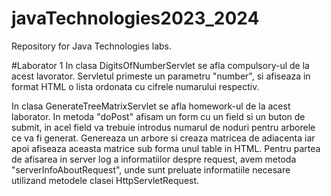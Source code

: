 # javaTechnologies2023_2024
Repository for Java Technologies labs.

#Laborator 1
In clasa DigitsOfNumberServlet se afla compulsory-ul de la acest lavorator. Servletul primeste un parametru "number", si afiseaza in format HTML o lista ordonata cu cifrele numarului respectiv.

In clasa GenerateTreeMatrixServlet se afla homework-ul de la acest laborator. In metoda "doPost" afisam un form cu un field si un buton de submit, in acel field va trebuie introdus numarul de noduri pentru arborele ce va fi generat. Genereaza un arbore si creaza matricea de adiacenta iar apoi afiseaza aceasta matrice sub forma unul table in HTML. Pentru partea de afisarea in server log a informatiilor despre request, avem metoda "serverInfoAboutRequest", unde sunt preluate informatiile necesare utilizand metodele clasei HttpServletRequest. 
